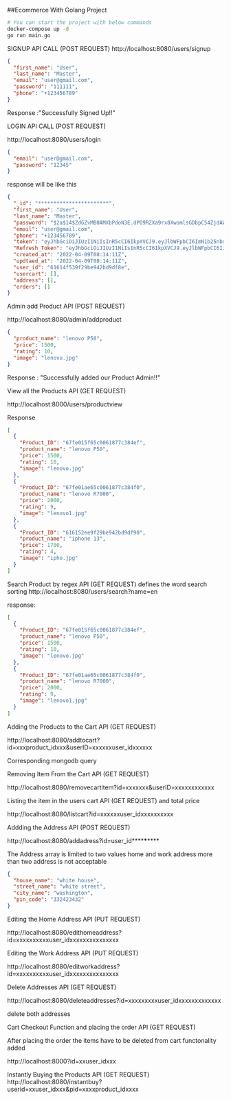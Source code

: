 ##Ecommerce With Golang Project
```bash
# You can start the project with below commands
docker-compose up -d
go run main.go
```
SIGNUP API CALL (POST REQUEST)
http://localhost:8080/users/signup
```json
{
  "first_name": "User",
  "last_name": "Master",
  "email": "user@gmail.com",
  "password": "111111",
  "phone": "+123456789"
}
```
Response :"Successfully Signed Up!!"

LOGIN API CALL (POST REQUEST)

http://localhost:8080/users/login
```json
{
  "email": "user@gmail.com",
  "password": "12345"
}
```
response will be like this
```json
{
  "_id": "***********************",
  "first_name": "User",
  "last_name": "Master",
  "password": "$2a$14$ZdGZvMB0AMXbPdoN3E.dPO9RZXa9rx8XwomlsGDbpC54ZjdAWUveu",
  "email": "user@gmail.com",
  "phone": "+123456789",
  "token": "eyJhbGciOiJIUzI1NiIsInR5cCI6IkpXVCJ9.eyJlbWFpbCI6ImN1b25nbmU3NDAyQGdtYWlsLmNvbSIsImZpcnN0X25hbWUiOiJDdW9uZyIsImxhc3RfbmFtZSI6IlRyaW5oIiwidWlkIjoiNjdmZGY4OGIzMzJmM2I0YTYxYmVkMGY2IiwiZXhwIjoxNzQ0Nzg2NTkyfQ.Vb2NsCDIPH1_taoQvbU6nj0Pz8kmT4DXtANP9lORt4M",
  "Refresh_Token": "eyJhbGciOiJIUzI1NiIsInR5cCI6IkpXVCJ9.eyJlbWFpbCI6IiIsImZpcnN0X25hbWUiOiIiLCJsYXN0X25hbWUiOiIiLCJ1aWQiOiIiLCJleHAiOjE3NDUzMDIyODN9.hsr1N0YWEgRIqFFx-8F6G9cbF7mPyi4AAkiKS7ipg6s",
  "created_at": "2022-04-09T08:14:11Z",
  "updtaed_at": "2022-04-09T08:14:11Z",
  "user_id": "61614f539f29be942bd9df8e",
  "usercart": [],
  "address": [],
  "orders": []
}
```
Admin add Product API (POST REQUEST)

http://localhost:8080/admin/addproduct
```json
{
  "product_name": "lenovo P50",
  "price": 1500,
  "rating": 10,
  "image": "lenovo.jpg"
}
```
Response : "Successfully added our Product Admin!!"

View all the Products API (GET REQUEST)

http://localhost:8000/users/productview

Response
```json
[
  {
    "Product_ID": "67fe015f65c0061877c384ef",
    "product_name": "lenovo P50",
    "price": 1500,
    "rating": 10,
    "image": "lenovo.jpg"
  },
  {
    "Product_ID": "67fe01ae65c0061877c384f0",
    "product_name": "lenovo R7000",
    "price": 2000,
    "rating": 9,
    "image": "lenovo1.jpg"
  },
  {
    "Product_ID": "616152ee9f29be942bd9df90",
    "product_name": "iphone 13",
    "price": 1700,
    "rating": 4,
    "image": "ipho.jpg"
  }
]
```
Search Product by regex API (GET REQUEST)
defines the word search sorting http://localhost:8080/users/search?name=en

response:
```json
[
  {
    "Product_ID": "67fe015f65c0061877c384ef",
    "product_name": "lenovo P50",
    "price": 1500,
    "rating": 10,
    "image": "lenovo.jpg"
  },
  {
    "Product_ID": "67fe01ae65c0061877c384f0",
    "product_name": "lenovo R7000",
    "price": 2000,
    "rating": 9,
    "image": "lenovo1.jpg"
  }
]
```
Adding the Products to the Cart API (GET REQUEST)

http://localhost:8080/addtocart?id=xxxproduct_idxxx&userID=xxxxxxuser_idxxxxxx

Corresponding mongodb query

Removing Item From the Cart API (GET REQUEST)

http://localhost:8080/removecartitem?id=xxxxxxx&userID=xxxxxxxxxxxx

Listing the item in the users cart API (GET REQUEST) and total price

http://localhost:8080/listcart?id=xxxxxxuser_idxxxxxxxxxx

Addding the Address API (POST REQUEST)

http://localhost:8080/addadress?id=user_id**\*\***\***\*\***

The Address array is limited to two values home and work address more than two address is not acceptable
```json
{
  "house_name": "white house",
  "street_name": "white street",
  "city_name": "washington",
  "pin_code": "332423432"
}
```
Editing the Home Address API (PUT REQUEST)

http://localhost:8080/edithomeaddress?id=xxxxxxxxxxuser_idxxxxxxxxxxxxxxx

Editing the Work Address API (PUT REQUEST)

http://localhost:8080/editworkaddress?id=xxxxxxxxxxuser_idxxxxxxxxxxxxxxx

Delete Addresses API (GET REQUEST)

http://localhost:8080/deleteaddresses?id=xxxxxxxxxuser_idxxxxxxxxxxxxx

delete both addresses

Cart Checkout Function and placing the order API (GET REQUEST)

After placing the order the items have to be deleted from cart functonality added

http://localhost:8000?id=xxuser_idxxx

Instantly Buying the Products API (GET REQUEST) http://localhost:8080/instantbuy?userid=xxuser_idxxx&pid=xxxxproduct_idxxxx
